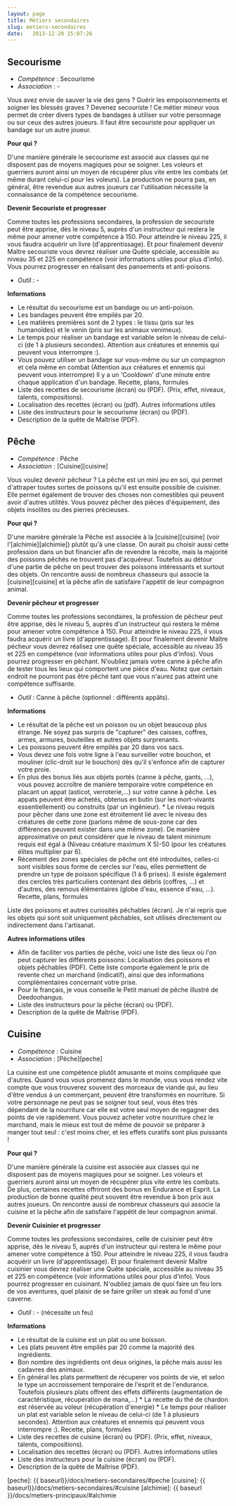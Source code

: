 ```yaml
---
layout: page
title: Métiers secondaires
slug: metiers-secondaires
date:   2013-12-20 15:07:26
---
```


<h2 id="secourisme">Secourisme</h2>

* *Compétence* : Secourisme
* *Association* : -

Vous avez envie de sauver la vie des gens ? Guérir les empoisonnements et soigner les blessés graves ? Devenez secouriste ! Ce métier mineur vous permet de créer divers types de bandages à utiliser sur votre personnage ou sur ceux des autres joueurs. Il faut être secouriste pour appliquer un bandage sur un autre joueur.

**Pour qui ?**

D'une manière générale le secourisme est associé aux classes qui ne disposent pas de moyens magiques pour se soigner. Les voleurs et guerriers auront ainsi un moyen de récupérer plus vite entre les combats (et même durant celui-ci pour les voleurs).
La production ne pourra pas, en général, être revendue aux autres joueurs car l'utilisation nécessite la connaissance de la compétence secourisme.

**Devenir Secouriste et progresser**

Comme toutes les professions secondaires, la profession de secouriste peut être apprise, dès le niveau 5, auprès d'un instructeur qui restera le même pour amener votre compétence à 150.
Pour atteindre le niveau 225, il vous faudra acquérir un livre (d'apprentissage).
Et pour finalement devenir Maître secouriste vous devrez réaliser une Quête spéciale, accessible au niveau 35 et 225 en compétence (voir informations utiles pour plus d'info).
Vous pourrez progresser en réalisant des pansements et anti-poisons.

* *Outil* : -

**Informations**

* Le résultat du secourisme est un bandage ou un anti-poison.
* Les bandages peuvent être empilés par 20.
* Les matières premières sont de 2 types : le tissu (pris sur les humanoïdes) et le venin (pris sur les animaux venimeux).
* Le temps pour réaliser un bandage est variable selon le niveau de celui-ci (de 1 à plusieurs secondes). Attention aux créatures et ennemis qui peuvent vous interrompre :).
* Vous pouvez utiliser un bandage sur vous-même ou sur un compagnon et cela même en combat (Attention aux créatures et ennemis qui peuvent vous interrompre) Il y a un 'Cooldown' d'une minute entre chaque application d'un bandage.
Recette, plans, formules
* Liste des recettes de secourisme (écran) ou (PDF).
(Prix, effet, niveaux, talents, compositions).
* Localisation des recettes (écran) ou (pdf).
Autres informations utiles
* Liste des instructeurs pour le secourisme (écran) ou (PDF).
* Description de la quête de Maîtrise (PDF).

<h2 id="peche">Pêche</h2>

* *Compétence* : Pêche
* *Association* : [Cuisine][cuisine]

Vous voulez devenir pêcheur ? La pêche est un mini jeu en soi, qui permet d'attraper toutes sortes de poissons qu'il est ensuite possible de cuisiner. Elle permet également de trouver des choses non comestibles qui peuvent avoir d'autres utilités. Vous pouvez pêcher des pièces d'équipement, des objets insolites ou des pierres précieuses.

**Pour qui ?**

D'une manière générale la Pêche est associée à la [cuisine][cuisine] (voir l'[alchimie][alchimie]) plutôt qu'à une classe. On aurait pu choisir aussi cette profession dans un but financier afin de revendre la récolte, mais la majorité des poissons pêchés ne trouvent pas d'acquéreur. Toutefois au détour d'une partie de pêche on peut trouver des poissons intéressants et surtout des objets.
On rencontre aussi de nombreux chasseurs qui associe la [cuisine][cuisine] et la pêche afin de satisfaire l'appétit de leur compagnon animal.

**Devenir pêcheur et progresser**

Comme toutes les professions secondaires, la profession de pêcheur peut être apprise, dès le niveau 5, auprès d'un instructeur qui restera le même pour amener votre compétence à 150.
Pour atteindre le niveau 225, il vous faudra acquérir un livre (d'apprentissage).
Et pour finalement devenir Maître pécheur vous devrez réalisez une quête spéciale, accessible au niveau 35 et 225 en compétence (voir informations utiles pour plus d'infos).
Vous pourrez progresser en pêchant. N'oubliez jamais votre canne à pêche afin de tester tous les lieux qui comportent une pièce d'eau. Notez que certain endroit ne pourront pas être pêché tant que vous n'aurez pas atteint une compétence suffisante.

* *Outil* : Canne à pêche (optionnel : différents appâts).

**Informations**

* Le résultat de la pêche est un poisson ou un objet beaucoup plus étrange. Ne soyez pas surpris de "capturer" des caisses, coffres, armes, armures, bouteilles et autres objets surprenants.
* Les poissons peuvent être empilés par 20 dans vos sacs.
* Vous devez une fois votre ligne à l'eau surveiller votre bouchon, et mouliner (clic-droit sur le bouchon) dès qu'il s'enfonce afin de capturer votre proie.
* En plus des bonus liés aux objets portés (canne à pêche, gants, ...), vous pouvez accroître de manière temporaire votre compétence en placant un appat (asticot, verroterie,...) sur votre canne à pêche. Les appats peuvent être achetés, obtenus en butin (sur les mort-vivants essentiellement) ou construits (par un ingénieur). * Le niveau requis pour pêcher dans une zone est étroitement lié avec le niveau des créatures de cette zone (parlons même de sous-zone car des différences peuvent exister dans une même zone). De manière approximative on peut considèrer que le niveau de talent minimum requis est égal à (Niveau créature maximum X 5)-50 (pour les créatures élites multiplier par 6).
* Récement des zones spéciales de pêche ont été introduites, celles-ci sont visibles sous forme de cercles sur l'eau, elles permettent de prendre un type de poisson spécifique (1 à 6 prises). Il existe également des cercles très particuliers contenant des débris (coffres, ...) et d'autres, des remous élémentaires (globe d'eau, essence d'eau, ...).
Recette, plans, formules

Liste des poissons et autres curiosités pêchables (écran).
Je n'ai repris que les objets qui sont soit uniquement pêchables, soit utilisés directement ou indirectement dans l'artisanat.

**Autres informations utiles**

* Afin de faciliter vos parties de pêche, voici une liste des lieux où l'on peut capturer les différents poissons: Localisation des poissons et objets pêchables (PDF).
Cette liste comporte également le prix de revente chez un marchand (indicatif), ainsi que des informations complémentaires concernant votre prise.
* Pour le français, je vous conseille le Petit manuel de pêche illustré de Deedoohangus.
* Liste des instructeurs pour la pêche (écran) ou (PDF).
* Description de la quête de Maîtrise (PDF).

<h2 id="cuisine">Cuisine</h2>

* *Compétence* : Cuisine
* *Association* : [Pêche][peche]

La cuisine est une compétence plutôt amusante et moins compliquée que d'autres. Quand vous vous promenez dans le monde, vous vous rendez vite compte que vous trouverez souvent des morceaux de viande qui, au lieu d'être vendus à un commerçant, peuvent être transformés en nourriture. Si votre personnage ne peut pas se soigner tout seul, vous êtes très dépendant de la nourriture car elle est votre seul moyen de regagner des points de vie rapidement. Vous pouvez acheter votre nourriture chez le marchand, mais le mieux est tout de même de pouvoir se préparer à manger tout seul : c'est moins cher, et les effets curatifs sont plus puissants !


**Pour qui ?**

D'une manière générale la cuisine est associée aux classes qui ne disposent pas de moyens magiques pour se soigner. Les voleurs et guerriers auront ainsi un moyen de récupérer plus vite entre les combats. De plus, certaines recettes offriront des bonus en Endurance et Esprit.
La production de bonne qualité peut souvent être revendue à bon prix aux autres joueurs.
On rencontre aussi de nombreux chasseurs qui associe la cuisine et la pêche afin de satisfaire l'appétit de leur compagnon animal.

**Devenir Cuisinier et progresser**

Comme toutes les professions secondaires, celle de cuisinier peut être apprise, dès le niveau 5, auprès d'un instructeur qui restera le même pour amener votre compétence à 150.
Pour atteindre le niveau 225, il vous faudra acquérir un livre (d'apprentissage).
Et pour finalement devenir Maître cuisinier vous devrez réaliser une Quête spéciale, accessible au niveau 35 et 225 en compétence (voir informations utiles pour plus d'info).
Vous pourrez progresser en cuisinant. N'oubliez jamais de quoi faire un feu lors de vos aventures, quel plaisir de se faire griller un steak au fond d'une caverne.

* *Outil* : - (nécessite un feu)

**Informations**

* Le résultat de la cuisine est un plat ou une boisson.
* Les plats peuvent être empilés par 20 comme la majorité des ingrédients.
* Bon nombre des ingrédients ont deux origines, la pêche mais aussi les cadavres des animaux.
* En général les plats permettent de récuperer vos points de vie, et selon le type un accroissement temporaire de l'esprit et de l'endurance. Toutefois plusieurs plats offrent des effets différents (augmentation de caractéristique, récupération de mana,...) * La recette du thé de chardon est réservée au voleur (récupération d'energie) * Le temps pour réaliser un plat est variable selon le niveau de celui-ci (de 1 à plusieurs secondes). Attention aux créatures et ennemis qui peuvent vous interrompre :).
Recette, plans, formules
* Liste des recettes de cuisine (écran) ou (PDF).
(Prix, effet, niveaux, talents, compositions).
* Localisation des recettes (écran) ou (PDF).
Autres informations utiles
* Liste des instructeurs pour la cuisine (écran) ou (PDF).
* Description de la quête de Maîtrise (PDF).

[peche]: {{ baseurl}}/docs/metiers-secondaires/#peche
[cuisine]: {{ baseurl}}/docs/metiers-secondaires/#cuisine
[alchimie]: {{ baseurl }}/docs/metiers-principaux/#alchimie
